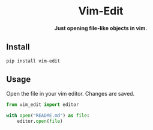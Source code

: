 <h1 align="center">
    Vim-Edit
</h1>

<h4 align="center">
    Just opening file-like objects in vim.
</h4>

## Install

```
pip install vim-edit
```

## Usage

Open the file in your vim editor. Changes are saved.

```python
from vim_edit import editor

with open("README.md") as file:
    editor.open(file)
```
